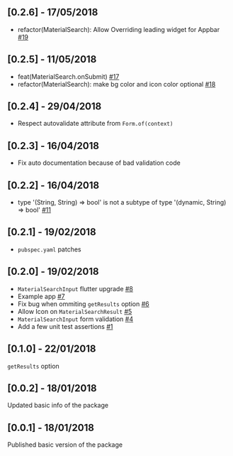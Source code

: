 ## [0.2.6] - 17/05/2018

* refactor(MaterialSearch): Allow Overriding leading widget for Appbar [#19](https://github.com/ianldgs/material_search/issues/19)

## [0.2.5] - 11/05/2018

* feat(MaterialSearch.onSubmit) [#17](https://github.com/ianldgs/material_search/issues/17)
* refactor(MaterialSearch): make bg color and icon color optional [#18](https://github.com/ianldgs/material_search/issues/18)

## [0.2.4] - 29/04/2018

* Respect autovalidate attribute from `Form.of(context)`

## [0.2.3] - 16/04/2018

* Fix auto documentation because of bad validation code

## [0.2.2] - 16/04/2018

* type '(String, String) => bool' is not a subtype of type '(dynamic, String) => bool' [#11](https://github.com/ianldgs/material_search/issues/11)

## [0.2.1] - 19/02/2018

* `pubspec.yaml` patches

## [0.2.0] - 19/02/2018

* `MaterialSearchInput` flutter upgrade [#8](https://github.com/ianldgs/material_search/issues/8)
* Example app [#7](https://github.com/ianldgs/material_search/issues/7)
* Fix bug when ommiting `getResults` option [#6](https://github.com/ianldgs/material_search/issues/6)
* Allow Icon on `MaterialSearchResult` [#5](https://github.com/ianldgs/material_search/issues/5)
* `MaterialSearchInput` form validation [#4](https://github.com/ianldgs/material_search/issues/4)
* Add a few unit test assertions [#1](https://github.com/ianldgs/material_search/issues/1)

## [0.1.0] - 22/01/2018

`getResults` option

## [0.0.2] - 18/01/2018

Updated basic info of the package

## [0.0.1] - 18/01/2018

Published basic version of the package
